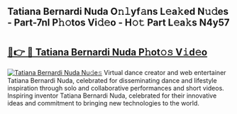 ## Tatiana Bernardi Nuda O𝚗𝚕yf𝚊ns L𝚎a𝚔ed N𝚞𝚍es - Part-7nl P𝚑𝚘tos Vi𝚍𝚎o - H𝚘𝚝 Part L𝚎a𝚔s N4y57

# <h2><a href="http://kf7rp7q.oniu.top/?m=Tatiana+Bernardi+Nuda">🔗👉 🔴 Tatiana Bernardi Nuda P𝚑ot𝚘𝚜 V𝚒d𝚎o</a></h2>

[![Tatiana Bernardi Nuda Nu𝚍e𝚜](https://i.imgur.com/0qMVB7G.gif)](http://kf7rp7q.oniu.top/?m=Tatiana+Bernardi+Nuda)
Virtual dance creator and web entertainer Tatiana Bernardi Nuda, celebrated for disseminating dance and lifestyle inspiration through solo and collaborative performances and short videos. Inspiring inventor Tatiana Bernardi Nuda, celebrated for their innovative ideas and commitment to bringing new technologies to the world.  
